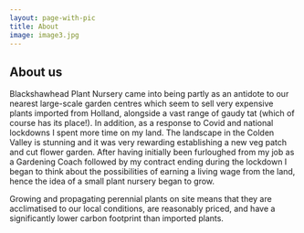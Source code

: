 ```yaml
---
layout: page-with-pic
title: About
image: image3.jpg
---
```


## About us

Blackshawhead Plant Nursery came into being partly as an antidote to our nearest
large-scale garden centres which seem to sell very expensive plants imported from
Holland, alongside a vast range of gaudy tat (which of course has its place!). In
addition, as a response to Covid and national lockdowns I spent more time on my land.
The landscape in the Colden Valley is stunning and it was very rewarding establishing a
new veg patch and cut flower garden. After having initially been furloughed from my job
as a Gardening Coach followed by my contract ending during the lockdown I began to
think about the possibilities of earning a living wage from the land, hence the idea of a
small plant nursery began to grow.

Growing and propagating perennial plants on site means that they are acclimatised to
our local conditions, are reasonably priced, and have a significantly lower carbon
footprint than imported plants.
